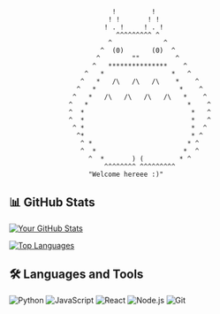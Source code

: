                               !         !          
                             ! !       ! !          
                            ! . !     ! . !          
                               ^^^^^^^^^ ^            
                             ^             ^          
                           ^  (0)       (0)  ^       
                          ^        ""         ^       
                         ^   ***************    ^     
                       ^   *                 *   ^    
                      ^   *   /\   /\   /\    *    ^   
                     ^   *                     *    ^
                    ^   *   /\   /\   /\   /\   *    ^
                   ^   *                         *    ^
                   ^  *                           *   ^
                   ^  *                           *   ^
                    ^ *                           *  ^  
                     ^*                           * ^ 
                      ^ *                        * ^
                      ^  *                      *  ^
                        ^  *       ) (         * ^
                            ^^^^^^^^ ^^^^^^^^^ 
                        "Welcome hereee :)"




## 📊 GitHub Stats

[![Your GitHub Stats](https://github-readme-stats.vercel.app/api?username=euphoricair7&show_icons=true&theme=radical)](https://github.com/euphoricair7)

[![Top Languages](https://github-readme-stats.vercel.app/api/top-langs/?username=euphoricair7&layout=compact&theme=radical)](https://github.com/euphoricair7)





<!-- Languages and Tools -->
## 🛠️ Languages and Tools
![Python](https://img.shields.io/badge/-Python-3776AB?style=flat-square&logo=python&logoColor=white)
![JavaScript](https://img.shields.io/badge/-JavaScript-F7DF1E?style=flat-square&logo=javascript&logoColor=black)
![React](https://img.shields.io/badge/-React-61DAFB?style=flat-square&logo=react&logoColor=black)
![Node.js](https://img.shields.io/badge/-Node.js-339933?style=flat-square&logo=node.js&logoColor=white)
![Git](https://img.shields.io/badge/-Git-F05032?style=flat-square&logo=git&logoColor=white)
